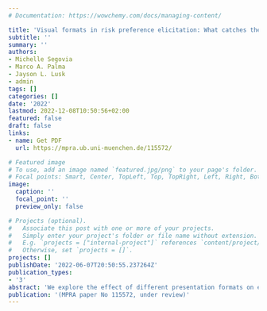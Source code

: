 ```yaml
---
# Documentation: https://wowchemy.com/docs/managing-content/

title: 'Visual formats in risk preference elicitation: What catches the eye?'
subtitle: ''
summary: ''
authors:
- Michelle Segovia
- Marco A. Palma
- Jayson L. Lusk
- admin
tags: []
categories: []
date: '2022'
lastmod: 2022-12-08T10:50:56+02:00
featured: false
draft: false
links: 
- name: Get PDF
  url: https://mpra.ub.uni-muenchen.de/115572/

# Featured image
# To use, add an image named `featured.jpg/png` to your page's folder.
# Focal points: Smart, Center, TopLeft, Top, TopRight, Left, Right, BottomLeft, Bottom, BottomRight.
image:
  caption: ''
  focal_point: ''
  preview_only: false

# Projects (optional).
#   Associate this post with one or more of your projects.
#   Simply enter your project's folder or file name without extension.
#   E.g. `projects = ["internal-project"]` references `content/project/deep-learning/index.md`.
#   Otherwise, set `projects = []`.
projects: []
publishDate: '2022-06-07T20:50:55.237264Z'
publication_types: 
- '3'
abstract: 'We explore the effect of different presentation formats on elicitation of risk preferences using a popular probability-varying task (Holt and Laury, 2002) and a payoff-varying task (Drichoutis and Lusk, 2016). The presentation formats use horizontal bars that vary either the width or height of the bars (or both at the same time) to potentially help subjects in judging how large or small probabilities and monetary amounts are in a given choice task. These graphical formats are compared to a text only format. We complement our data collection with eye-tracking data that enriches our structural models with additional information regarding how visual attention and engagement vary with the presented information. While we find no statistically significant effects of presentation formats on elicited parameters for risk preferences, we find that eye-tracking information not only is associated with preference parameters, but it also changes the inferences with respect to which decision theory better fits our data.'
publication: '(MPRA paper No 115572, under review)'
---
```

